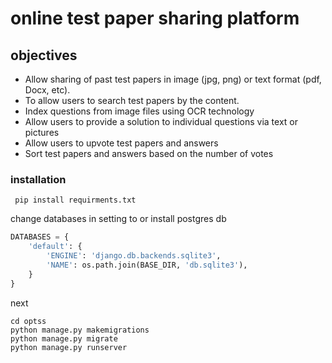 # online test paper sharing platform
## objectives 
- Allow sharing of past test papers in image (jpg, png) or text format (pdf, Docx, etc).
- To allow users to search test papers by the content.
- Index questions from image files using OCR technology
- Allow users to provide a solution to individual questions via text or pictures 
- Allow users to upvote test papers and answers 
- Sort test papers and answers based on the number of votes

### installation
  ```shell
   pip install requirments.txt
  ```
 change databases in setting to or install postgres db
 ```python
 DATABASES = {
     'default': {
         'ENGINE': 'django.db.backends.sqlite3',
         'NAME': os.path.join(BASE_DIR, 'db.sqlite3'),
     }
 }
 ```
 next
 ```shell
 cd optss
 python manage.py makemigrations
 python manage.py migrate
 python manage.py runserver
 ```

